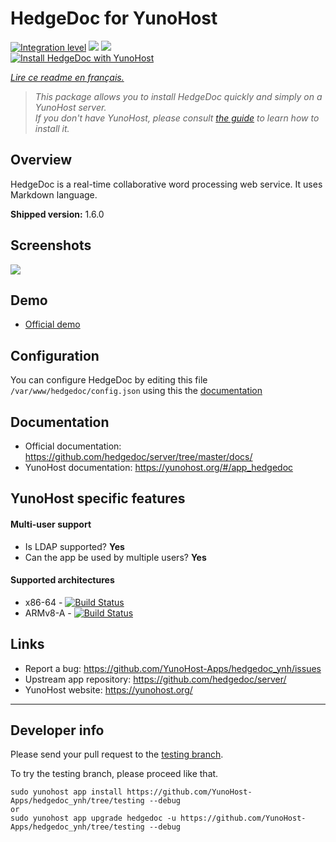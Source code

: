 # HedgeDoc for YunoHost

[![Integration level](https://dash.yunohost.org/integration/hedgedoc.svg)](https://dash.yunohost.org/appci/app/hedgedoc) ![](https://ci-apps.yunohost.org/ci/badges/hedgedoc.status.svg) ![](https://ci-apps.yunohost.org/ci/badges/hedgedoc.maintain.svg)  
[![Install HedgeDoc with YunoHost](https://install-app.yunohost.org/install-with-yunohost.png)](https://install-app.yunohost.org/?app=hedgedoc)

*[Lire ce readme en français.](./README_fr.md)*

> *This package allows you to install HedgeDoc quickly and simply on a YunoHost server.  
If you don't have YunoHost, please consult [the guide](https://yunohost.org/#/install) to learn how to install it.*

## Overview
HedgeDoc is a real-time collaborative word processing web service. It uses Markdown language.

**Shipped version:** 1.6.0

## Screenshots

![](https://demo.hedgedoc.org/screenshot.png)

## Demo

* [Official demo](https://demo.hedgedoc.org/)

## Configuration

You can configure HedgeDoc by editing this file `/var/www/hedgedoc/config.json` using this the [documentation](https://github.com/hedgedoc/server/blob/master/docs/configuration.md)

## Documentation

 * Official documentation: https://github.com/hedgedoc/server/tree/master/docs/
 * YunoHost documentation: https://yunohost.org/#/app_hedgedoc

## YunoHost specific features

#### Multi-user support

* Is LDAP supported? **Yes**
* Can the app be used by multiple users? **Yes**

#### Supported architectures

* x86-64 - [![Build Status](https://ci-apps.yunohost.org/ci/logs/hedgedoc%20%28Apps%29.svg)](https://ci-apps.yunohost.org/ci/apps/hedgedoc/)
* ARMv8-A - [![Build Status](https://ci-apps-arm.yunohost.org/ci/logs/hedgedoc%20%28Apps%29.svg)](https://ci-apps-arm.yunohost.org/ci/apps/hedgedoc/)

## Links

 * Report a bug: https://github.com/YunoHost-Apps/hedgedoc_ynh/issues
 * Upstream app repository: https://github.com/hedgedoc/server/
 * YunoHost website: https://yunohost.org/

---

## Developer info

Please send your pull request to the [testing branch](https://github.com/YunoHost-Apps/hedgedoc_ynh/tree/testing).

To try the testing branch, please proceed like that.
```
sudo yunohost app install https://github.com/YunoHost-Apps/hedgedoc_ynh/tree/testing --debug
or
sudo yunohost app upgrade hedgedoc -u https://github.com/YunoHost-Apps/hedgedoc_ynh/tree/testing --debug
```
